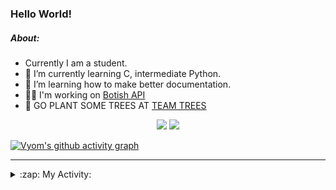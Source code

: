 ### Hello World!

##### About:
- Currently I am a student.
- 🌱 I’m currently learning C, intermediate Python.
- 🌱 I’m learning how to make better documentation.
- 👨‍💻 I'm working on [Botish API](https://github.com/Vyvy-vi/api)
- 🌱 GO PLANT SOME TREES AT [TEAM TREES](https://teamtrees.org/)

<p align="center">
  <a href="https://twitter.com/Vyvy_viM"><img target="_blank" src="https://img.shields.io/badge/twitter%20@Vyvy_viM-0D95E8?style=for-the-badge&logo=twitter&logoColor=white"/></a> 
  <a href="https://vyvy-vi.github.io/portfolio"><img target="_blank" src="https://img.shields.io/badge/-I_love_open_source-green?style=for-the-badge&logo=github&logoColor=black"/></a> 
</p>

[![Vyom's github activity graph](https://activity-graph.herokuapp.com/graph?username=Vyvy-vi)](https://github.com/ashutosh00710/github-readme-activity-graph)

---
<details>
  <summary>:zap: My Activity:</summary>
  
<!--START_SECTION:waka-->
![Code Time](http://img.shields.io/badge/Code%20Time-519%20hrs%2058%20mins-blue)

**I'm a Night 🦉** 

```text
🌞 Morning    43 commits     ██░░░░░░░░░░░░░░░░░░░░░░░   9.03% 
🌆 Daytime    117 commits    ██████░░░░░░░░░░░░░░░░░░░   24.58% 
🌃 Evening    144 commits    ███████░░░░░░░░░░░░░░░░░░   30.25% 
🌙 Night      172 commits    █████████░░░░░░░░░░░░░░░░   36.13%

```
📅 **I'm Most Productive on Sunday** 

```text
Monday       45 commits     ██░░░░░░░░░░░░░░░░░░░░░░░   9.45% 
Tuesday      76 commits     ████░░░░░░░░░░░░░░░░░░░░░   15.97% 
Wednesday    63 commits     ███░░░░░░░░░░░░░░░░░░░░░░   13.24% 
Thursday     57 commits     ███░░░░░░░░░░░░░░░░░░░░░░   11.97% 
Friday       44 commits     ██░░░░░░░░░░░░░░░░░░░░░░░   9.24% 
Saturday     56 commits     ███░░░░░░░░░░░░░░░░░░░░░░   11.76% 
Sunday       135 commits    ███████░░░░░░░░░░░░░░░░░░   28.36%

```


📊 **This Week I Spent My Time On** 

```text
🔥 Editors: 
Vim                      4 hrs 36 mins       █████████████████████████   100.0%

🐱‍💻 Projects: 
puzzle-8-Vyvy-vi         1 hr 43 mins        █████████░░░░░░░░░░░░░░░░   37.45% 
MeetingAttendanceDiscordB1 hr 10 mins        ██████░░░░░░░░░░░░░░░░░░░   25.34% 
puzzle-7-Vyvy-vi         46 mins             ████░░░░░░░░░░░░░░░░░░░░░   16.88% 
puzzle-6-Vyvy-vi         40 mins             ███░░░░░░░░░░░░░░░░░░░░░░   14.58% 
puzzle-9-Vyvy-vi         15 mins             █░░░░░░░░░░░░░░░░░░░░░░░░   5.5%

```


 Last Updated on 14/12/2021
<!--END_SECTION:waka-->
</details>
